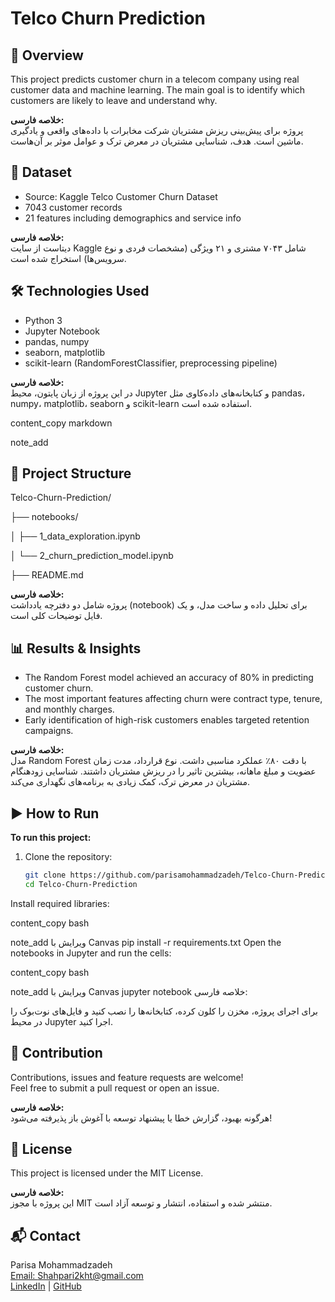 # Telco Churn Prediction

## 📌 Overview

This project predicts customer churn in a telecom company using real customer data and machine learning. The main goal is to identify which customers are likely to leave and understand why.

**خلاصه فارسی:**  
پروژه برای پیش‌بینی ریزش مشتریان شرکت مخابرات با داده‌های واقعی و یادگیری ماشین است. هدف، شناسایی مشتریان در معرض ترک و عوامل موثر بر آن‌هاست.

## 📂 Dataset

- Source: Kaggle Telco Customer Churn Dataset
- 7043 customer records
- 21 features including demographics and service info

**خلاصه فارسی:**  
دیتاست از سایت Kaggle شامل ۷۰۴۳ مشتری و ۲۱ ویژگی (مشخصات فردی و نوع سرویس‌ها) استخراج شده است.
## 🛠️ Technologies Used

- Python 3
- Jupyter Notebook
- pandas, numpy
- seaborn, matplotlib
- scikit-learn (RandomForestClassifier, preprocessing pipeline)

**خلاصه فارسی:**  
در این پروژه از زبان پایتون، محیط Jupyter و کتابخانه‌های داده‌کاوی مثل pandas، numpy، matplotlib، seaborn و scikit-learn استفاده شده است.


content_copy
markdown

note_add

## 📁 Project Structure

Telco-Churn-Prediction/

├── notebooks/

│ ├── 1_data_exploration.ipynb

│ └── 2_churn_prediction_model.ipynb

├── README.md


**خلاصه فارسی:**  
پروژه شامل دو دفترچه یادداشت (notebook) برای تحلیل داده و ساخت مدل، و یک فایل توضیحات کلی است.
## 📊 Results & Insights

- The Random Forest model achieved an accuracy of 80% in predicting customer churn.
- The most important features affecting churn were contract type, tenure, and monthly charges.
- Early identification of high-risk customers enables targeted retention campaigns.

**خلاصه فارسی:**  
مدل Random Forest با دقت ۸۰٪ عملکرد مناسبی داشت. نوع قرارداد، مدت زمان عضویت و مبلغ ماهانه، بیشترین تاثیر را در ریزش مشتریان داشتند. شناسایی زودهنگام مشتریان در معرض ترک، کمک زیادی به برنامه‌های نگهداری می‌کند.

## ▶️ How to Run

**To run this project:**

1. Clone the repository:
   ```bash
   git clone https://github.com/parisamohammadzadeh/Telco-Churn-Prediction.git
   cd Telco-Churn-Prediction
Install required libraries:

content_copy
bash

note_add
ویرایش با Canvas
pip install -r requirements.txt
Open the notebooks in Jupyter and run the cells:

content_copy
bash

note_add
ویرایش با Canvas
jupyter notebook
خلاصه فارسی: 

برای اجرای پروژه، مخزن را کلون کرده، کتابخانه‌ها را نصب کنید و فایل‌های نوت‌بوک را در محیط Jupyter اجرا کنید.

## 🤝 Contribution

Contributions, issues and feature requests are welcome!  
Feel free to submit a pull request or open an issue.

**خلاصه فارسی:**  
هرگونه بهبود، گزارش خطا یا پیشنهاد توسعه با آغوش باز پذیرفته می‌شود!

## 📝 License

This project is licensed under the MIT License.

**خلاصه فارسی:**  
این پروژه با مجوز MIT منتشر شده و استفاده، انتشار و توسعه آزاد است.

## 📬 Contact

Parisa Mohammadzadeh  
[Email: Shahpari2kht@gmail.com](mailto:Shahpari2kht@gmail.com)  
[LinkedIn](https://www.linkedin.com/in/parisamohammadzadeh) | [GitHub](https://github.com/shahpari2kht)

